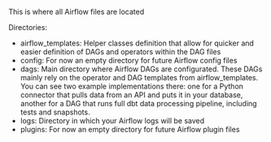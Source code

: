 This is where all Airflow files are located

Directories:
- airflow_templates: Helper classes definition that allow for quicker and easier definition of DAGs and operators within the DAG files
- config: For now an empty directory for future Airflow config files
- dags: Main directory where Airflow DAGs are configurated. These DAGs mainly rely on the operator and DAG templates from airflow_templates. You can see two example implementations there: one for a Python connector that pulls data from an API and puts it in your database, another for a DAG that runs full dbt data processing pipeline, including tests and snapshots.
- logs: Directory in which your Airflow logs will be saved
- plugins: For now an empty directory for future Airflow plugin files
